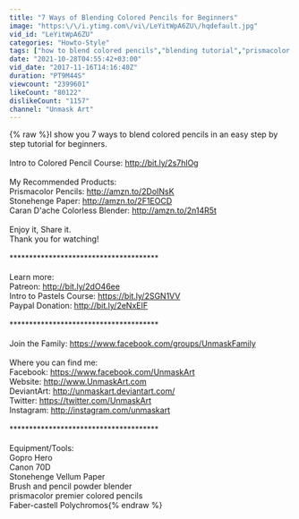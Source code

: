```yaml
---
title: "7 Ways of Blending Colored Pencils for Beginners"
image: "https:\/\/i.ytimg.com\/vi\/LeYitWpA6ZU\/hqdefault.jpg"
vid_id: "LeYitWpA6ZU"
categories: "Howto-Style"
tags: ["how to blend colored pencils","blending tutorial","prismacolor blending"]
date: "2021-10-28T04:55:42+03:00"
vid_date: "2017-11-16T14:16:40Z"
duration: "PT9M44S"
viewcount: "2399601"
likeCount: "80122"
dislikeCount: "1157"
channel: "Unmask Art"
---
```

{% raw %}I show you 7 ways to blend colored pencils in an easy step by step tutorial for beginners. <br /><br />Intro to Colored Pencil Course: <a rel="nofollow" target="blank" href="http://bit.ly/2s7hlOg">http://bit.ly/2s7hlOg</a><br /><br />My Recommended Products:<br />Prismacolor Pencils: <a rel="nofollow" target="blank" href="http://amzn.to/2DoINsK">http://amzn.to/2DoINsK</a><br />Stonehenge Paper: <a rel="nofollow" target="blank" href="http://amzn.to/2F1EOCD">http://amzn.to/2F1EOCD</a><br />Caran D'ache Colorless Blender: <a rel="nofollow" target="blank" href="http://amzn.to/2n14R5t">http://amzn.to/2n14R5t</a><br /><br />Enjoy it, Share it.<br />Thank you for watching!<br /><br />************************************** <br /><br />Learn more:<br />Patreon: <a rel="nofollow" target="blank" href="http://bit.ly/2dO46ee">http://bit.ly/2dO46ee</a><br />Intro to Pastels Course: <a rel="nofollow" target="blank" href="https://bit.ly/2SGN1VV">https://bit.ly/2SGN1VV</a><br />Paypal Donation: <a rel="nofollow" target="blank" href="http://bit.ly/2eNxEIF">http://bit.ly/2eNxEIF</a><br /><br />************************************** <br /><br />Join the Family: <a rel="nofollow" target="blank" href="https://www.facebook.com/groups/UnmaskFamily">https://www.facebook.com/groups/UnmaskFamily</a><br /><br />Where you can find me:<br />Facebook: <a rel="nofollow" target="blank" href="https://www.facebook.com/UnmaskArt">https://www.facebook.com/UnmaskArt</a><br />Website: <a rel="nofollow" target="blank" href="http://www.UnmaskArt.com">http://www.UnmaskArt.com</a><br />DeviantArt: <a rel="nofollow" target="blank" href="http://unmaskart.deviantart.com/">http://unmaskart.deviantart.com/</a><br />Twitter: <a rel="nofollow" target="blank" href="https://twitter.com/UnmaskArt">https://twitter.com/UnmaskArt</a><br />Instagram: <a rel="nofollow" target="blank" href="http://instagram.com/unmaskart">http://instagram.com/unmaskart</a><br /><br />************************************** <br /><br />Equipment/Tools:<br />Gopro Hero<br />Canon 70D<br />Stonehenge Vellum Paper<br />Brush and pencil powder blender<br />prismacolor premier colored pencils<br />Faber-castell Polychromos{% endraw %}
